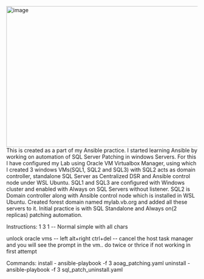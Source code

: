 <img width="1331" height="371" alt="image" src="https://github.com/user-attachments/assets/42fed7c4-e75e-4aeb-9e8c-b682f26e73e7" />This is created as a part of my Ansible practice.
I started learning Ansible by working on automation of SQL Server Patching in windows Servers.
For this I have configured my Lab using Oracle VM Virtualbox Manager, using which I created 3 windows VMs(SQL1, SQL2 and SQL3) with SQL2 acts as domain controller, standalone SQL Server as Centralized DSR and Ansible control node under WSL Ubuntu. 
SQL1 and SQL3 are configured with Windows cluster and enabled with Always on SQL Servers without listener. 
SQL2 is Domain controller along with Ansible control node which is installed in WSL Ubuntu. Created forest domain named mylab.vb.org and added all these servers to it. 
Initial practice is with SQL Standalone and Always on(2 replicas) patching automation.

Instructions:
1 3 1 -- Normal simple with all chars

unlock oracle vms -- left alt+right ctrl+del -- cancel the host task manager and you will see the prompt in the vm.. do twice or thrice if not working in first attempt

Commands:
install - ansible-playbook -f 3 aoag_patching.yaml
uninstall - ansible-playbook -f 3 sql_patch_uninstall.yaml

